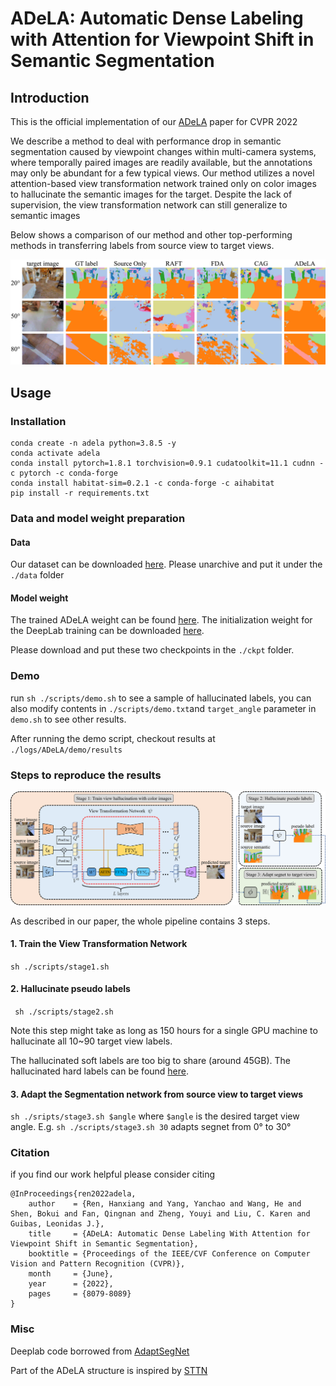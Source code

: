 # ADeLA: Automatic Dense Labeling with Attention for Viewpoint Shift in Semantic Segmentation 

## Introduction

This is the official implementation of our [ADeLA](https://openaccess.thecvf.com/content/CVPR2022/html/Ren_ADeLA_Automatic_Dense_Labeling_With_Attention_for_Viewpoint_Shift_in_CVPR_2022_paper.html) paper for CVPR 2022

We describe a method to deal with performance drop in semantic segmentation caused by viewpoint changes within multi-camera systems, where temporally paired images are readily available, but the annotations may only be abundant for a few typical views. Our method utilizes a novel attention-based view transformation network trained only on color images to hallucinate the semantic images for the target. Despite the lack of supervision, the view transformation network can still generalize to semantic images

Below shows a comparison of our method and other top-performing methods in transferring labels from source view to target views.

![Qualitative comparison](./images/cmp.png)

## Usage

### Installation

```
conda create -n adela python=3.8.5 -y
conda activate adela
conda install pytorch=1.8.1 torchvision=0.9.1 cudatoolkit=11.1 cudnn -c pytorch -c conda-forge
conda install habitat-sim=0.2.1 -c conda-forge -c aihabitat
pip install -r requirements.txt
```

### Data and model weight preparation

#### Data

Our dataset can be downloaded [here](https://drive.google.com/file/d/1Rv_-gecVdhMSk_hhe9Ulq1cw5rD5vCG1/view?usp=sharing). Please unarchive and put it under the `./data` folder

#### Model weight

The trained ADeLA weight can be found [here](https://drive.google.com/file/d/1hoBPGHJCjbNnWQoEq4cyRWWWmAd1QRcx/view?usp=sharing). The initialization weight for the DeepLab training can be downloaded [here](http://vllab.ucmerced.edu/ytsai/CVPR18/DeepLab_resnet_pretrained_init-f81d91e8.pth).

Please download and put these two checkpoints in the `./ckpt` folder.

### Demo

run `sh ./scripts/demo.sh` to see a sample of hallucinated labels, you can also modify contents in `./scripts/demo.txt`and `target_angle` parameter in `demo.sh` to see other results.

After running the demo script, checkout results at `./logs/ADeLA/demo/results` 

### Steps to reproduce the results

![architecture3](./images/arch.png)

As described in our paper, the whole pipeline contains 3 steps.

#### 1. Train the View Transformation Network

  `sh ./scripts/stage1.sh`

#### 2. Hallucinate pseudo labels

` sh ./scripts/stage2.sh`

Note this step might take as long as 150 hours for a single GPU machine to hallucinate all 10~90 target view labels.

The hallucinated soft labels are too big to share (around 45GB). The hallucinated hard labels can be found [here](https://drive.google.com/file/d/1DXH-QKnofzkooPRm8kmRFAtkhmq8kejp/view?usp=sharing).

#### 3. Adapt the Segmentation network from source view to target views

`sh ./sripts/stage3.sh $angle` where `$angle` is the desired target view angle. E.g. `sh ./scripts/stage3.sh 30`  adapts segnet from 0° to 30°

### Citation

if you find our work helpful please consider citing
```
@InProceedings{ren2022adela,
    author    = {Ren, Hanxiang and Yang, Yanchao and Wang, He and Shen, Bokui and Fan, Qingnan and Zheng, Youyi and Liu, C. Karen and Guibas, Leonidas J.},
    title     = {ADeLA: Automatic Dense Labeling With Attention for Viewpoint Shift in Semantic Segmentation},
    booktitle = {Proceedings of the IEEE/CVF Conference on Computer Vision and Pattern Recognition (CVPR)},
    month     = {June},
    year      = {2022},
    pages     = {8079-8089}
}
```

### Misc

Deeplab code borrowed from [AdaptSegNet](https://github.com/wasidennis/AdaptSegNet)

Part of the ADeLA structure is inspired by [STTN](https://github.com/researchmm/STTN)

